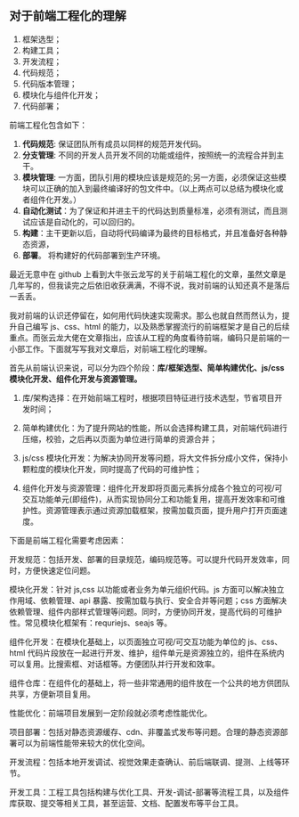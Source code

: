## 对于前端工程化的理解

1. 框架选型；
2. 构建工具；
3. 开发流程；
4. 代码规范；
5. 代码版本管理；
6. 模块化与组件化开发；
7. 代码部署；

前端工程化包含如下：

1. **代码规范**: 保证团队所有成员以同样的规范开发代码。
2. **分支管理**: 不同的开发人员开发不同的功能或组件，按照统一的流程合并到主干。
3. **模块管理**: 一方面，团队引用的模块应该是规范的;另一方面，必须保证这些模块可以正确的加入到最终编译好的包文件中。（以上两点可以总结为模块化或者组件化开发。）
4. **自动化测试**：为了保证和并进主干的代码达到质量标准，必须有测试，而且测试应该是自动化的，可以回归的。
5. **构建**：主干更新以后，自动将代码编译为最终的目标格式，并且准备好各种静态资源，
6. **部署**。 将构建好的代码部署到生产环境。
<!--
作者：从小就很瘦
链接：https://www.jianshu.com/p/171996f5b12c
来源：简书
著作权归作者所有。商业转载请联系作者获得授权，非商业转载请注明出处。 -->

最近无意中在 github 上看到大牛张云龙写的关于前端工程化的文章，虽然文章是几年写的，但我读完之后依旧收获满满，不得不说，我对前端的认知还真不是落后一丢丢。

我对前端的认识还停留在，如何用代码快速实现需求。那么也就自然而然认为，提升自己编写 js、css、html 的能力，以及熟悉掌握流行的前端框架才是自己的后续重点。而张云龙大佬在文章指出，应该从工程的角度看待前端，编码只是前端的一小部工作。下面就写写我对文章后，对前端工程化的理解。

首先从前端认识来说，可以分为四个阶段：**库/框架选型、简单构建优化、js/css 模块化开发、组件化开发与资源管理。**

1. 库/架构选择：在开始前端工程时，根据项目特征进行技术选型，节省项目开发时间；

2. 简单构建优化：为了提升网站的性能，所以会选择构建工具，对前端代码进行压缩，校验，之后再以页面为单位进行简单的资源合并；

3. js/css 模块化开发：为解决协同开发等问题，将大文件拆分成小文件，保持小颗粒度的模块化开发，同时提高了代码的可维护性；

4. 组件化开发与资源管理：组件化开发即将页面元素拆分成各个独立的可视/可交互功能单元(即组件)，从而实现协同分工和功能复用，提高开发效率和可维护性。资源管理表示通过资源加载框架，按需加载页面，提升用户打开页面速度。

下面是前端工程化需要考虑因素：

开发规范：包括开发、部署的目录规范，编码规范等。可以提升代码开发效率，同时，方便快速定位问题。

模块化开发：针对 js,css 以功能或者业务为单元组织代码。js 方面可以解决独立作用域、依赖管理、api 暴露、按需加载与执行、安全合并等问题；css 方面解决依赖管理、组件内部样式管理等问题。同时，方便协同开发，提高代码的可维护性。常见模块化框架有：requriejs、seajs 等。

组件化开发：在模块化基础上，以页面独立可视/可交互功能为单位的 js、css、html 代码片段放在一起进行开发、维护，组件单元是资源独立的，组件在系统内可以复用。比搜索框、对话框等。方便团队并行开发和效率。

组件仓库：在组件化的基础上，将一些非常通用的组件放在一个公共的地方供团队共享，方便新项目复用。

性能优化：前端项目发展到一定阶段就必须考虑性能优化。

项目部署：包括对静态资源缓存、cdn、非覆盖式发布等问题。合理的静态资源部署可以为前端性能带来较大的优化空间。

开发流程：包括本地开发调试、视觉效果走查确认、前后端联调、提测、上线等环节。

开发工具：工程工具包括构建与优化工具、开发-调试-部署等流程工具，以及组件库获取、提交等相关工具，甚至运营、文档、配置发布等平台工具。

<!-- 作者：蘑菇均
链接：https://www.jianshu.com/p/f0ef45c812bc
来源：简书
著作权归作者所有。商业转载请联系作者获得授权，非商业转载请注明出处。 -->
